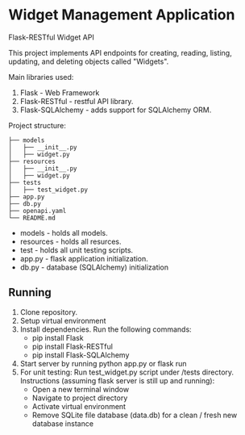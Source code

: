 # Widget Management Application

Flask-RESTful Widget API 

This project implements API endpoints for creating, reading, listing, updating, and deleting objects called "Widgets".


Main libraries used:
1. Flask - Web Framework 
2. Flask-RESTful - restful API library.
3. Flask-SQLAlchemy - adds support for SQLAlchemy ORM.

Project structure:
```
├── models
│   ├── __init__.py
│   ├── widget.py
├── resources
│   ├── __init__.py
│   ├── widget.py
├── tests
│   ├── test_widget.py
├── app.py
├── db.py
├── openapi.yaml
└── README.md
```
* models - holds all models.
* resources - holds all resurces.
* test - holds all unit testing scripts.
* app.py - flask application initialization.
* db.py - database (SQLAlchemy) initialization

## Running 

1. Clone repository.
2. Setup virtual environment 
3. Install dependencies. Run the following commands:
    - pip install Flask
    - pip install Flask-RESTful
    - pip install Flask-SQLAlchemy
4. Start server by running python app.py or flask run
5. For unit testing: Run test_widget.py script under /tests directory. Instructions (assuming flask server is still up and running):
    - Open a new terminal window
    - Navigate to project directory
    - Activate virtual environment
    - Remove SQLite file database (data.db) for a clean / fresh new database instance